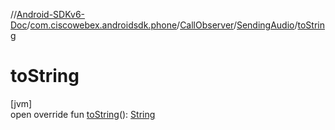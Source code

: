 //[Android-SDKv6-Doc](../../../../index.md)/[com.ciscowebex.androidsdk.phone](../../index.md)/[CallObserver](../index.md)/[SendingAudio](index.md)/[toString](to-string.md)

# toString

[jvm]\
open override fun [toString](to-string.md)(): [String](https://kotlinlang.org/api/latest/jvm/stdlib/kotlin/-string/index.html)
